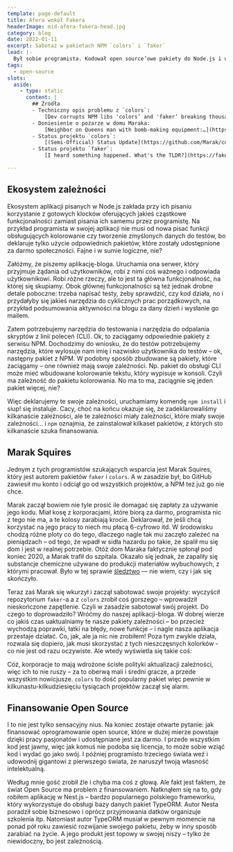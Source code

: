 ```yaml
---
template: page-default
title: Afera wokół Fakera
headerImage: mid-afera-fakera-head.jpg
category: blog
date: 2022-01-11
excerpt: Sabotaż w pakietach NPM `colors` i `faker`
lead: |-
  Był sobie programista. Kodował open source’owe pakiety do Node.js i udostępniał je społeczności przez zwykłe kanały (GitHub, NPM). Prywatnie miał na koncie romans z teoriami spiskowymi, pożar we własnym mieszkaniu i śledztwo w kierunku terroryzmu ale swoje robił. A teraz nagle się zbiesił i zaczął sabotować swoje – i niestety nie swoje – projekty.
tags:
  - open-source
slots:
  aside:
    - type: static
      content: |
        ## Źródła
        - Techniczny opis problemu z `colors`: 
            [Dev corrupts NPM libs 'colors’ and 'faker’ breaking thousands of apps](https://www.bleepingcomputer.com/news/security/dev-corrupts-npm-libs-colors-and-faker-breaking-thousands-of-apps/)
        - Doniesienie o pożarze w domu Maraka: 
            [Neighbor on Queens man with bomb-making equipment:…](https://abc7ny.com/suspicious-package-queens-astoria-fire/6425363/)
        - Status projektu `colors`: 
            [(Semi-Official) Status Update](https://github.com/Marak/colors.js/issues/317)
        - Status projektu `faker`:
            [I heard something happened. What's the TLDR?](https://fakerjs.dev/about/announcements/2022-01-14.html#i-heard-something-happened-what-s-the-tldr)

---
```

## Ekosystem zależności
Ekosystem aplikacji pisanych w Node.js zakłada przy ich pisaniu korzystanie z gotowych klocków oferujących jakieś cząstkowe funkcjonalności zamiast pisania ich samemu przez programistę. Na przykład programista w swojej aplikacji nie musi od nowa pisać funkcji obsługujących kolorowanie czy tworzenie zmyślonych danych do testów, bo deklaruje tylko użycie odpowiednich pakietów, które zostały udostępnione za darmo społeczności. Fajne i w sumie logiczne, nie?

Załóżmy, że piszemy aplikację-bloga. Uruchamia ona serwer, który przyjmuje żądania od użytkowników, robi z nimi coś ważnego i odpowiada użytkownikowi. Robi różne rzeczy, ale to jest ta główna funkcjonalność, na której się skupiamy. Obok głównej funkcjonalności są też jednak drobne detale poboczne: trzeba napisać testy, żeby sprawdzić, czy kod działa, no i przydałyby się jakieś narzędzia do cyklicznych prac porządkowych, na przykład podsumowania aktywności na blogu za dany dzień i wysłanie go mailem.

Zatem potrzebujemy narzędzia do testowania i narzędzia do odpalania skryptów z linii poleceń (CLI). Ok, to zaciągamy odpowiednie pakiety z serwisu NPM. Dochodzimy do wniosku, że do testów potrzebujemy narzędzia, które wylosuje nam imię i nazwisko użytkownika do testów – ok, następny pakiet z NPM. W podobny sposób zbudowane są pakiety, które zaciągamy – one również mają swoje zależności. Np. pakiet do obsługi CLI może mieć wbudowane kolorowanie tekstu, który wypisuje w konsoli. Czyli ma zależność do pakietu kolorowania. No ma to ma, zaciągnie się jeden pakiet więcej, nie?

Więc deklarujemy te swoje zależności, uruchamiamy komendę `npm install` i siup! się instaluje. Cacy, choć na końcu okazuje się, że zadeklarowaliśmy kilkanaście zależności, ale te zależności miały zależności, które miały swoje zależności… i `npm` oznajmia, że zainstalował kilkaset pakietów, z których sto kilkanaście szuka finansowania.

## Marak Squires

Jednym z tych programistów szukających wsparcia jest Marak Squires, który jest autorem pakietów `faker` i `colors`. A w zasadzie był, bo GitHub zawiesił mu konto i odciął go od wszystkich projektów, a NPM też już go nie chce.

Marak zaczął bowiem nie tyle prosić ile domagać się zapłaty za używanie jego kodu. Miał kosę z korporacjami, które biorą za darmo, programista nic z tego nie ma, a te kolosy zarabiają krocie. Deklarował, że jeśli chcą korzystać na jego pracy to niech mu płacą 6-cyfrowo itd. W środowisku chodzą różne ploty co do tego, dlaczego nagle tak mu zaczęło zależeć na pieniądzach – od tego, że wpadł w sidła hazardu po takie, że spalił mu się dom i jest w realnej potrzebie. Otóż dom Maraka faktycznie spłonął pod koniec 2020, a Marak trafił do szpitala. Okazało się jednak, że zapaliły się substancje chemiczne używane do produkcji materiałów wybuchowych, z którymi pracował. Było w tej sprawie [śledztwo](https://abc7ny.com/suspicious-package-queens-astoria-fire/6425363/) — nie wiem, czy i jak się skończyło.

Teraz zaś Marak się wkurzył i zaczął sabotować swoje projekty: wyczyścił repozytorium `faker`-a a z `colors` zrobił coś gorszego – wprowadził nieskończone zapętlenie. Czyli w zasadzie sabotował swój projekt. Do czego to doprowadziło? Wróćmy do naszej aplikacji-bloga. W dobrej wierze co jakiś czas uaktualniamy te nasze pakiety zależności – bo przecież wychodzą poprawki, łatki na błędy, nowe funkcje – i nagle nasza aplikacja przestaje działać. Co, jak, ale ja nic nie zrobiłem! Poza tym zwykle działa, rozwala się dopiero, jak musi skorzystać z tych nieszczęsnych kolorków - co nie jest od razu oczywiste. Ale wtedy wyświetla się takie coś: 
<block id="article-img1" type="media" template="lightbox-image" src="colors-sabotage.png" title="Sabotaż pakietu `colors`" />

Cóż, korporacje to mają wdrożone ścisłe polityki aktualizacji zależności, więc ich to nie ruszy – za to oberwą mali i średni gracze, a przede wszystkim nowicjusze. `colors` to dość popularny pakiet więc pewnie w kilkunastu-kilkudziesięciu tysiącach projektów zaczął się alarm.

## Finansowanie Open Source
I to nie jest tylko sensacyjny nius. Na koniec zostaje otwarte pytanie: jak finansować oprogramowanie open source, które w dużej mierze powstaje dzięki pracy pasjonatów i udostępniane jest za darmo. I przede wszystkim kod jest jawny, więc jak komuś nie podoba się licencja, to może sobie wziąć kod i wydać go jako swój. I później programisto trzeciego świata weź i udowodnij gigantowi z pierwszego świata, że naruszył twoją własność intelektualną.

Według mnie gość zrobił źle i chyba ma coś z głową. Ale fakt jest faktem, że świat Open Source ma problem z finansowaniem. Natknąłem się na to, gdy robiłem aplikację w Nest.js – bardzo popularnego polskiego frameworku, który wykorzystuje do obsługi bazy danych pakiet TypeORM. Autor Nesta poradził sobie biznesowo i oprócz przyjmowania datków organizuje szkolenia itp. Natomiast autor TypeORM musiał w pewnym momencie na ponad pół roku zawiesić rozwijanie swojego pakietu, żeby w inny sposób zarabiać na życie. A jego produkt jest topowy w swojej niszy – tylko że niewidoczny, bo jest zależnością.
